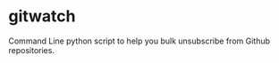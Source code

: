 gitwatch
========

Command Line python script to help you bulk unsubscribe from Github repositories.